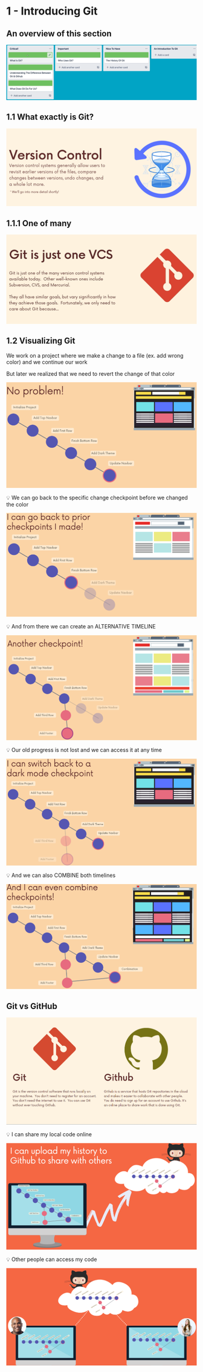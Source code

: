 # 1 - Introducing Git

## An overview of this section

![1.png](1%20-%20Introducing%20Git%20a092e3099d9f49b9a08930d42a242e21/1.png)

## 1.1 What exactly is Git?

![1.png](1%20-%20Introducing%20Git%20a092e3099d9f49b9a08930d42a242e21/1%201.png)

## 1.1.1 One of many

![1.png](1%20-%20Introducing%20Git%20a092e3099d9f49b9a08930d42a242e21/1%202.png)

## 1.2 Visualizing Git

We work on a project where we make a change to a file (ex. add wrong color) and we continue our work

But later we realized that we need to revert the change of that color

![1.png](1%20-%20Introducing%20Git%20a092e3099d9f49b9a08930d42a242e21/1%203.png)

<aside>
💡 We can go back to the specific change checkpoint before we changed the color

</aside>

![1.png](1%20-%20Introducing%20Git%20a092e3099d9f49b9a08930d42a242e21/1%204.png)

<aside>
💡 And from there we can create an ALTERNATIVE TIMELINE

</aside>

![1.png](1%20-%20Introducing%20Git%20a092e3099d9f49b9a08930d42a242e21/1%205.png)

<aside>
💡 Our old progress is not lost and we can access it at any time

</aside>

![1.png](1%20-%20Introducing%20Git%20a092e3099d9f49b9a08930d42a242e21/1%206.png)

<aside>
💡 And we can also COMBINE both timelines

</aside>

![1.png](1%20-%20Introducing%20Git%20a092e3099d9f49b9a08930d42a242e21/1%207.png)

## Git vs GitHub

![1.png](1%20-%20Introducing%20Git%20a092e3099d9f49b9a08930d42a242e21/1%208.png)

<aside>
💡 I can share my local code online

</aside>

![1.png](1%20-%20Introducing%20Git%20a092e3099d9f49b9a08930d42a242e21/1%209.png)

<aside>
💡 Other people can access my code

</aside>

![1.png](1%20-%20Introducing%20Git%20a092e3099d9f49b9a08930d42a242e21/1%2010.png)